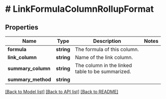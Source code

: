 # # LinkFormulaColumnRollupFormat

## Properties

Name | Type | Description | Notes
------------ | ------------- | ------------- | -------------
**formula** | **string** | The formula of this column. |
**link_column** | **string** | Name of the link column. |
**summary_column** | **string** | The column in the linked table to be summarized. |
**summary_method** | **string** |  |

[[Back to Model list]](../../README.md#models) [[Back to API list]](../../README.md#endpoints) [[Back to README]](../../README.md)
